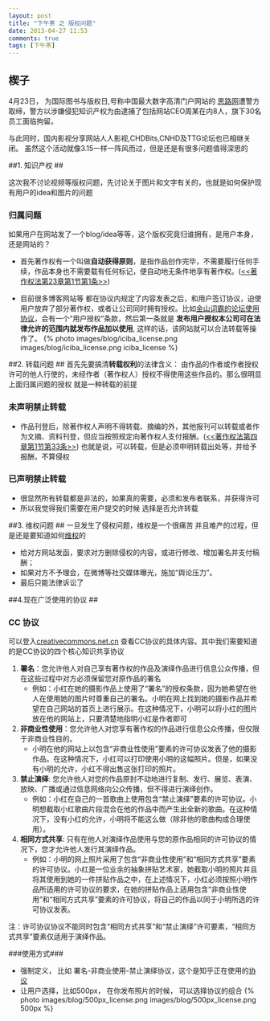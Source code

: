 ```yaml
---
layout: post
title: "下午茶 之 版权问题"
date: 2013-04-27 11:53
comments: true
tags: [下午茶]
---
```

## 楔子
4月23日， 为国际图书与版权日,号称中国最大数字高清门户网站的 [思路网](http://www.siluhd.com)遭警方取缔，警方以涉嫌侵犯知识产权为由逮捕了包括网站CEO周某在内8人，旗下30名员工面临拘留。 

与此同时，国内影视分享网站人人影视,CHDBits,CNHD及TTG论坛也已相继关闭。
虽然这个活动就像3.15一样一阵风而过，但是还是有很多问题值得深思的

##1. 知识产权 ##

这次我不讨论视频等版权问题，先讨论关于图片和文字有关的，也就是如何保护现有用户的idea和图片的问题

### 归属问题 ###
如果用户在网站发了一个blog/idea等等，这个版权究竟归谁拥有，是用户本身，还是网站的？

- 首先著作权有一个叫做**自动获得原则**，是指作品创作完毕，不需要履行任何手续，作品本身也不需要载有任何标记，便自动地无条件地享有著作权。([<<著作权法第23章第1节第1条>>](http://www.365ipr.com/study/23/1-1.html))

- 目前很多博客网站等 都在协议内规定了内容发表之后，和用户签订协议，迫使用户放弃了部分著作权，或者让公司同时拥有授权。比如[金山词霸的论坛使用协议](http://my.iciba.com/?c=register&m=bbsProtocol)，会有一个“用户授权”条款，然后第一条就是 **发布用户授权本公司可在法律允许的范围内就发布作品加以使用**, 这样的话，该网站就可以合法转载等操作了。
{% photo images/blog/iciba_license.png images/blog/iciba_license.png iciba_license %}
<!-- more -->
##2. 转载问题 ##
首先先要搞清**转载权利**的法律含义： 由作品的作者或作者授权许可的他人行使的，未经作者（著作权人）授权不得使用这些作品的。那么很明显 上面归属问题的授权 就是一种转载的前提

### 未声明禁止转载 ###
- 作品刊登后，除著作权人声明不得转载、摘编的外，其他报刊可以转载或者作为文摘、资料刊登，但应当按照规定向著作权人支付报酬。([<<著作权法第四章第1节第33条>>](http://baike.baidu.com/view/275830.htm))
也就是说，可以转载，但是必须申明转载出处等，并给予报酬，不算侵权

### 已声明禁止转载 ###
- 很显然所有转载都是非法的，如果真的需要，必须和发布者联系，并获得许可
- 所以我觉得我们需要在用户提交的时候 选择是否允许转载

##3. 维权问题 ##
一旦发生了侵权问题，维权是一个很痛苦 并且难产的过程，但是还是要知道如何[维权](http://www.zhihu.com/question/20788591)的

- 给对方网站发函，要求对方删除侵权的内容，或进行修改、增加署名并支付稿酬；
- 如果对方不予理会，在微博等社交媒体曝光，施加“舆论压力”。
- 最后只能法律诉讼了

##4.现在广泛使用的协议 ##
### CC 协议 ###
可以登入[creativecommons.net.cn](http://creativecommons.net.cn/) 查看CC协议的具体内容。其中我们需要知道的是CC协议的四个核心知识共享协议

1. **署名**：您允许他人对自己享有著作权的作品及演绎作品进行信息公众传播，但在这些过程中对方必须保留您对原作品的署名
    - 例如：小红在她的摄影作品上使用了“署名”的授权条款，因为她希望在他人在使用她的图片时尊重自己的署名。小明在网上找到她的摄影作品并希望在自己网站的首页上进行展示。在这种情况下，小明可以将小红的图片放在他的网站上，只要清楚地指明小红是作者即可
2. **非商业性使用**：您允许他人对您享有著作权的作品进行信息公众传播，但仅限于非商业性目的。
    - 小明在他的网站上以包含“非商业性使用”要素的许可协议发表了他的摄影作品。在这种情况下，小红可以打印使用小明的这幅照片。但是，如果没有小明的允许，小红不得出售这张打印的照片。
3. **禁止演绎**: 您允许他人对您的作品原封不动地进行复制、发行、展览、表演、放映、广播或通过信息网络向公众传播，但不得进行演绎创作。
    - 例如：小红在自己的一首歌曲上使用包含“禁止演绎”要素的许可协议。小明想截取小红歌曲片段混合在他的作品中而产生出全新的歌曲。在这种情况下，没有小红的允许，小明将不能这么做（除非他的歌曲构成合理使用）。
4. **相同方式共享**: 只有在他人对演绎作品使用与您的原作品相同的许可协议的情况下，您才允许他人发行其演绎作品。
    - 例如：小明的网上照片采用了包含“非商业性使用”和“相同方式共享”要素的许可协议。小红是一位业余的抽象拼贴艺术家，她截取小明的照片并且将其使用到她的一件拼贴作品之中，在上述情况下，小红必须按照小明作品所适用的许可协议的要求，在她的拼贴作品上适用包含“非商业性使用”和“相同方式共享”要素的许可协议，将自己的作品以同于小明所选的许可协议发表。

注：许可协议协议不能同时包含“相同方式共享”和“禁止演绎”许可要素，“相同方式共享”要素仅适用于演绎作品。


###使用方式###

- 强制定义， 比如 署名-非商业使用-禁止演绎协议，这个是知乎正在使用的[协议](http://www.zhihu.com/terms#sec-licence)
- 让用户选择，比如500px， 在你发布照片的时候， 可以选择协议的组合
{% photo images/blog/500px_license.png images/blog/500px_license.png 500px %}


